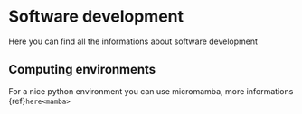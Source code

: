 # Software development

Here you can find all the informations about software development

## Computing environments

For a nice python environment you can use micromamba, more informations {ref}`here<mamba>`

